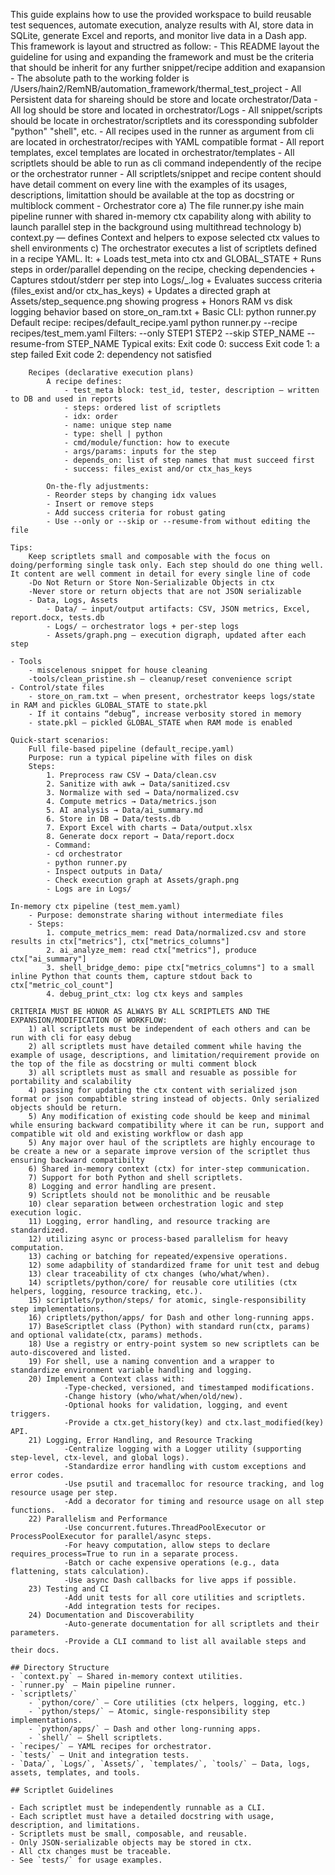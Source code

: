 This guide explains how to use the provided workspace to build reusable test sequences, automate execution, analyze results with AI, store data in SQLite, generate Excel and reports, and monitor live data in a Dash app. This framework is layout and structred as follow:
    - This README layout the guideline for using and expanding the framework and must be the criteria that should be inherit for any further snippet/recipe addition and exapansion
    - The absolute path to the working folder is /Users/hain2/RemNB/automation_framework/thermal_test_project
    - All Persistent data for shareing should be store and locate orchestrator/Data
    - All log should be store and located in orchestrator/Logs
    - All snippet/scripts should be locate in orchestrator/scriptlets and its coressponding subfolder "python" "shell", etc.
    - All recipes used in the runner as argument from cli are located in orchestrator/recipes with YAML compatible format
    - All report templates, excel templates are located in orchestrator/templates
    - All scriptlets should be able to run as cli command independently of the recipe or the orchestrator runner
    - All scriptlets/snippet and recipe content should have detail comment on every line with the examples of its usages, descriptions, limitattion should be available at the top as docstring or multiblock comment
    - Orchestrator core
        a) The file runner.py ishe main pipeline runner with shared in-memory ctx capability along with ability to launch parallel step in the background using multithread technology
        b) context.py — defines Context and helpers to expose selected ctx values to shell environments
        c) The orchestrator executes a list of scriptlets defined in a recipe YAML. It:
            + Loads test_meta into ctx and GLOBAL_STATE
            + Runs steps in order/parallel depending on the recipe, checking dependencies
            + Captures stdout/stderr per step into Logs/<timestamp>_<step>.log
            + Evaluates success criteria (files_exist and/or ctx_has_keys)
            + Updates a directed graph at Assets/step_sequence.png showing progress
            + Honors RAM vs disk logging behavior based on store_on_ram.txt
            + Basic CLI:
                    python runner.py
                    Default recipe: recipes/default_recipe.yaml
                    python runner.py --recipe recipes/test_mem.yaml
                Filters:
                    --only STEP1 STEP2
                    --skip STEP_NAME
                    --resume-from STEP_NAME
                Typical exits:
                    Exit code 0: success
                    Exit code 1: a step failed
                    Exit code 2: dependency not satisfied

        Recipes (declarative execution plans)
            A recipe defines:
                - test_meta block: test_id, tester, description — written to DB and used in reports
                - steps: ordered list of scriptlets
                - idx: order
                - name: unique step name
                - type: shell | python
                - cmd/module/function: how to execute
                - args/params: inputs for the step
                - depends_on: list of step names that must succeed first
                - success: files_exist and/or ctx_has_keys

            On-the-fly adjustments:
            - Reorder steps by changing idx values
            - Insert or remove steps
            - Add success criteria for robust gating
            - Use --only or --skip or --resume-from without editing the file

    Tips: 
        Keep scriptlets small and composable with the focus on doing/performing single task only. Each step should do one thing well. It content are well comment in detail for every single line of code
        -Do Not Return or Store Non-Serializable Objects in ctx
        -Never store or return objects that are not JSON serializable
        - Data, Logs, Assets
            - Data/ — input/output artifacts: CSV, JSON metrics, Excel, report.docx, tests.db
            - Logs/ — orchestrator logs + per-step logs
            - Assets/graph.png — execution digraph, updated after each step

    - Tools
        - miscelenous snippet for house cleaning
        -tools/clean_pristine.sh — cleanup/reset convenience script
    - Control/state files
        - store_on_ram.txt — when present, orchestrator keeps logs/state in RAM and pickles GLOBAL_STATE to state.pkl
        - If it contains “debug”, increase verbosity stored in memory
        - state.pkl — pickled GLOBAL_STATE when RAM mode is enabled

    Quick-start scenarios:
        Full file-based pipeline (default_recipe.yaml)
        Purpose: run a typical pipeline with files on disk
        Steps:
            1. Preprocess raw CSV → Data/clean.csv
            2. Sanitize with awk → Data/sanitized.csv
            3. Normalize with sed → Data/normalized.csv
            4. Compute metrics → Data/metrics.json
            5. AI analysis → Data/ai_summary.md
            6. Store in DB → Data/tests.db
            7. Export Excel with charts → Data/output.xlsx
            8. Generate docx report → Data/report.docx
            - Command:
            - cd orchestrator
            - python runner.py
            - Inspect outputs in Data/
            - Check execution graph at Assets/graph.png
            - Logs are in Logs/

    In-memory ctx pipeline (test_mem.yaml)
        - Purpose: demonstrate sharing without intermediate files
        - Steps:
            1. compute_metrics_mem: read Data/normalized.csv and store results in ctx["metrics"], ctx["metrics_columns"]
            2. ai_analyze_mem: read ctx["metrics"], produce ctx["ai_summary"]
            3. shell_bridge_demo: pipe ctx["metrics_columns"] to a small inline Python that counts them, capture stdout back to ctx["metric_col_count"]
            4. debug_print_ctx: log ctx keys and samples

    CRITERIA MUST BE HONOR AS ALWAYS BY ALL SCRIPTLETS AND THE EXPANSION/MODIFICATION OF WORKFLOW:
        1) all scriptlets must be independent of each others and can be run with cli for easy debug
        2) all scriptlets must have detailed comment while having the example of usage, descriptions, and limitation/requirement provide on the top of the file as docstring or multi comment block
        3) all scriptlets must as small and resuable as possible for portability and scalability
        4) passing for updating the ctx content with serialized json format or json compabtible string instead of objects. Only serialized objects should be return.
        5) Any modification of existing code should be keep and minimal while ensuring backward compatibility where it can be run, support and compatible wit old and existing workflow or dash app
        5) Any major over haul of the scriptlets are highly encourage to be create a new or a separate improve version of the scriptlet thus ensuring backward compatibilty
        6) Shared in-memory context (ctx) for inter-step communication.
        7) Support for both Python and shell scriptlets.
        8) Logging and error handling are present.
        9) Scriptlets should not be monolithic and be reusable
        10) clear separation between orchestration logic and step execution logic.
        11) Logging, error handling, and resource tracking are standardized.
        12) utilizing async or process-based parallelism for heavy computation.
        13) caching or batching for repeated/expensive operations.
        12) some adapbility of standardized frame for unit test and debug
        13) clear traceability of ctx changes (who/what/when).
        14) scriptlets/python/core/ for reusable core utilities (ctx helpers, logging, resource tracking, etc.).
        15) scriptlets/python/steps/ for atomic, single-responsibility step implementations.
        16) criptlets/python/apps/ for Dash and other long-running apps.
        17) BaseScriptlet class (Python) with standard run(ctx, params) and optional validate(ctx, params) methods.
        18) Use a registry or entry-point system so new scriptlets can be auto-discovered and listed.
        19) For shell, use a naming convention and a wrapper to standardize environment variable handling and logging.
        20) Implement a Context class with:
                -Type-checked, versioned, and timestamped modifications.
                -Change history (who/what/when/old/new).
                -Optional hooks for validation, logging, and event triggers.
                -Provide a ctx.get_history(key) and ctx.last_modified(key) API.
        21) Logging, Error Handling, and Resource Tracking
                -Centralize logging with a Logger utility (supporting step-level, ctx-level, and global logs).
                -Standardize error handling with custom exceptions and error codes.
                -Use psutil and tracemalloc for resource tracking, and log resource usage per step.
                -Add a decorator for timing and resource usage on all step functions.
        22) Parallelism and Performance
                -Use concurrent.futures.ThreadPoolExecutor or ProcessPoolExecutor for parallel/async steps.
                -For heavy computation, allow steps to declare requires_process=True to run in a separate process.
                -Batch or cache expensive operations (e.g., data flattening, stats calculation).
                -Use async Dash callbacks for live apps if possible.
        23) Testing and CI
                -Add unit tests for all core utilities and scriptlets.
                -Add integration tests for recipes.
        24) Documentation and Discoverability
                -Auto-generate documentation for all scriptlets and their parameters.
                -Provide a CLI command to list all available steps and their docs.
    
    ## Directory Structure
    - `context.py` — Shared in-memory context utilities.
    - `runner.py` — Main pipeline runner.
    - `scriptlets/`
        - `python/core/` — Core utilities (ctx helpers, logging, etc.)
        - `python/steps/` — Atomic, single-responsibility step implementations.
        - `python/apps/` — Dash and other long-running apps.
        - `shell/` — Shell scriptlets.
    - `recipes/` — YAML recipes for orchestrator.
    - `tests/` — Unit and integration tests.
    - `Data/`, `Logs/`, `Assets/`, `templates/`, `tools/` — Data, logs, assets, templates, and tools.

    ## Scriptlet Guidelines

    - Each scriptlet must be independently runnable as a CLI.
    - Each scriptlet must have a detailed docstring with usage, description, and limitations.
    - Scriptlets must be small, composable, and reusable.
    - Only JSON-serializable objects may be stored in ctx.
    - All ctx changes must be traceable.
    - See `tests/` for usage examples.

        
  